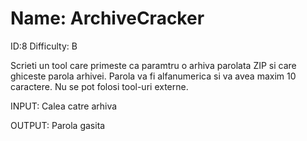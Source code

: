 # Name: ArchiveCracker
ID:8 
Difficulty: B

Scrieti un tool care primeste ca paramtru o arhiva parolata ZIP si care ghiceste parola arhivei.
Parola va fi alfanumerica si va avea maxim 10 caractere. Nu se pot folosi tool-uri externe.

INPUT:
Calea catre arhiva

OUTPUT:
Parola gasita
